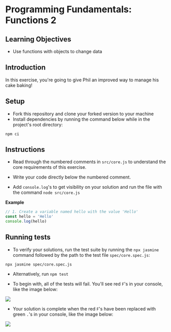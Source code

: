 # Programming Fundamentals: Functions 2

## Learning Objectives

- Use functions with objects to change data

## Introduction

In this exercise, you're going to give Phil an improved way to manage his cake baking!

## Setup

- Fork this repository and clone your forked version to your machine
- Install dependencies by running the command below while in the project's root directory:

`npm ci`

## Instructions

- Read through the numbered comments in `src/core.js` to understand the core requirements of this exercise.

- Write your code directly below the numbered comment.

- Add `console.log`'s to get visibility on your solution and run the file with the command `node src/core.js`

**Example**

```js
// 1. Create a variable named hello with the value 'Hello'
const hello = 'Hello'
console.log(hello)
```

## Running tests

- To verify your solutions, run the test suite by running the `npx jasmine` command followed by the path to the test file `spec/core.spec.js`:

`npx jasmine spec/core.spec.js`

- Alternatively, run `npm test`

- To begin with, all of the tests will fail. You'll see red `F`'s in your console, like the image below:

![](./img/test-fail.png)

- Your solution is complete when the red `F`'s have been replaced with green `.`'s in your console, like the image below:

![](./img/test-success.png)

